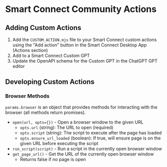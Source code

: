 # Smart Connect Community Actions

## Adding Custom Actions

1. Add the `CUSTOM_ACTION.mjs` file to your Smart Connect custom actions using the "Add action" button in the Smart Connect Desktop App (Actions section)
2. Add to a Smart Connect Custom GPT
3. Update the OpenAPI schema for the Custom GPT in the ChatGPT GPT editor

## Developing Custom Actions

### Browser Methods
`params.browser` is an object that provides methods for interacting with the browser (all methods return promises).

- `open(url, opts={})` - Open a browser window to the given URL
  - `opts.url` (string): The URL to open (required)
  - `opts.script` (string): The script to execute after the page has loaded
  - `opts.ensure_url_loaded` (boolean): If true, will ensure page is on the given URL before executing the script
- `run_script(script)` - Run a script in the currently open browser window
- `get_page_url()` - Get the URL of the currently open browser window
  - Returns false if no page is open
